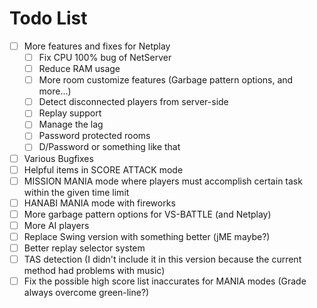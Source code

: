 # Todo List

- [ ] More features and fixes for Netplay
  - [ ] Fix CPU 100% bug of NetServer
  - [ ] Reduce RAM usage
  - [ ] More room customize features (Garbage pattern options, and more...)
  - [ ] Detect disconnected players from server-side
  - [ ] Replay support
  - [ ] Manage the lag
  - [ ] Password protected rooms
  - [ ] D/Password or something like that
- [ ] Various Bugfixes
- [ ] Helpful items in SCORE ATTACK mode
- [ ] MISSION MANIA mode where players must accomplish certain task within the given time limit
- [ ] HANABI MANIA mode with fireworks
- [ ] More garbage pattern options for VS-BATTLE (and Netplay)
- [ ] More AI players
- [ ] Replace Swing version with something better (jME maybe?)
- [ ] Better replay selector system
- [ ] TAS detection (I didn't include it in this version because the current method had problems with music)
- [ ] Fix the possible high score list inaccurates for MANIA modes (Grade always overcome green-line?)